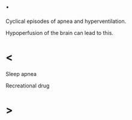 # .

Cyclical episodes of apnea and hyperventilation.

Hypoperfusion of the brain can lead to this.

# <

Sleep apnea

Recreational drug

# >
